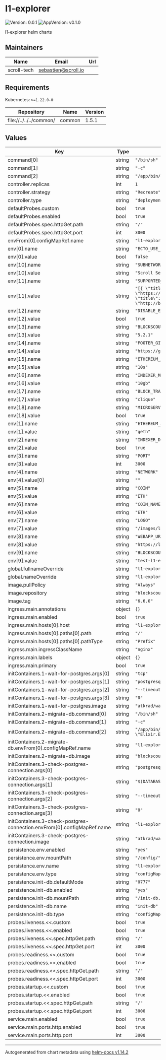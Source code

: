 # l1-explorer

![Version: 0.0.1](https://img.shields.io/badge/Version-0.0.1-informational?style=flat-square) ![AppVersion: v0.1.0](https://img.shields.io/badge/AppVersion-v0.1.0-informational?style=flat-square)

l1-explorer helm charts

## Maintainers

| Name | Email | Url |
| ---- | ------ | --- |
| scroll-tech | <sebastien@scroll.io> |  |

## Requirements

Kubernetes: `>=1.22.0-0`

| Repository | Name | Version |
|------------|------|---------|
| file://../../../common/ | common | 1.5.1 |

## Values

| Key | Type | Default | Description |
|-----|------|---------|-------------|
| command[0] | string | `"/bin/sh"` |  |
| command[1] | string | `"-c"` |  |
| command[2] | string | `"/app/bin/blockscout start"` |  |
| controller.replicas | int | `1` |  |
| controller.strategy | string | `"Recreate"` |  |
| controller.type | string | `"deployment"` |  |
| defaultProbes.custom | bool | `true` |  |
| defaultProbes.enabled | bool | `true` |  |
| defaultProbes.spec.httpGet.path | string | `"/"` |  |
| defaultProbes.spec.httpGet.port | int | `3000` |  |
| envFrom[0].configMapRef.name | string | `"l1-explorer-env"` |  |
| env[0].name | string | `"ECTO_USE_SSL"` |  |
| env[0].value | bool | `false` |  |
| env[10].name | string | `"SUBNETWORK"` |  |
| env[10].value | string | `"Scroll Sepolia Testnet"` |  |
| env[11].name | string | `"SUPPORTED_CHAINS"` |  |
| env[11].value | string | `"[{ \"title\": \"Scroll SDK (L1)\", \"url\": \"https://localhost:3000\", \"test_net?\": true }, { \"title\": \"Scroll SDK (L2) Testnet\", \"url\": \"http://blockscout:3000\", \"test_net?\": true }]"` |  |
| env[12].name | string | `"DISABLE_EXCHANGE_RATES"` |  |
| env[12].value | bool | `true` |  |
| env[13].name | string | `"BLOCKSCOUT_VERSION"` |  |
| env[13].value | string | `"5.2.1"` |  |
| env[14].name | string | `"FOOTER_GITHUB_LINK"` |  |
| env[14].value | string | `"https://github.com/blockscout/blockscout"` |  |
| env[15].name | string | `"ETHEREUM_JSONRPC_DEBUG_TRACE_TRANSACTION_TIMEOUT"` |  |
| env[15].value | string | `"10s"` |  |
| env[16].name | string | `"INDEXER_MEMORY_LIMIT"` |  |
| env[16].value | string | `"10gb"` |  |
| env[17].name | string | `"BLOCK_TRANSFORMER"` |  |
| env[17].value | string | `"clique"` |  |
| env[18].name | string | `"MICROSERVICE_SC_VERIFIER_ENABLED"` |  |
| env[18].value | bool | `true` |  |
| env[1].name | string | `"ETHEREUM_JSONRPC_VARIANT"` |  |
| env[1].value | string | `"geth"` |  |
| env[2].name | string | `"INDEXER_DISABLE_PENDING_TRANSACTIONS_FETCHER"` |  |
| env[2].value | bool | `true` |  |
| env[3].name | string | `"PORT"` |  |
| env[3].value | int | `3000` |  |
| env[4].name | string | `"NETWORK"` |  |
| env[4].value[0] | string | `""` |  |
| env[5].name | string | `"COIN"` |  |
| env[5].value | string | `"ETH"` |  |
| env[6].name | string | `"COIN_NAME"` |  |
| env[6].value | string | `"ETH"` |  |
| env[7].name | string | `"LOGO"` |  |
| env[7].value | string | `"/images/logo.svg"` |  |
| env[8].name | string | `"WEBAPP_URL"` |  |
| env[8].value | string | `"https://l1-explorer.scroll.tech"` |  |
| env[9].name | string | `"BLOCKSCOUT_HOST"` |  |
| env[9].value | string | `"test-l1-explorer.scroll.io"` |  |
| global.fullnameOverride | string | `"l1-explorer"` |  |
| global.nameOverride | string | `"l1-explorer"` |  |
| image.pullPolicy | string | `"Always"` |  |
| image.repository | string | `"blockscout/blockscout"` |  |
| image.tag | string | `"6.6.0"` |  |
| ingress.main.annotations | object | `{}` |  |
| ingress.main.enabled | bool | `true` |  |
| ingress.main.hosts[0].host | string | `"l1-explorer.devnet.scroll.tech"` |  |
| ingress.main.hosts[0].paths[0].path | string | `"/"` |  |
| ingress.main.hosts[0].paths[0].pathType | string | `"Prefix"` |  |
| ingress.main.ingressClassName | string | `"nginx"` |  |
| ingress.main.labels | object | `{}` |  |
| ingress.main.primary | bool | `true` |  |
| initContainers.1-wait-for-postgres.args[0] | string | `"tcp"` |  |
| initContainers.1-wait-for-postgres.args[1] | string | `"postgresql:5432"` |  |
| initContainers.1-wait-for-postgres.args[2] | string | `"--timeout"` |  |
| initContainers.1-wait-for-postgres.args[3] | string | `"0"` |  |
| initContainers.1-wait-for-postgres.image | string | `"atkrad/wait4x:latest"` |  |
| initContainers.2-migrate-db.command[0] | string | `"/bin/sh"` |  |
| initContainers.2-migrate-db.command[1] | string | `"-c"` |  |
| initContainers.2-migrate-db.command[2] | string | `"/app/bin/blockscout eval \"Elixir.Explorer.ReleaseTasks.create_and_migrate()\""` |  |
| initContainers.2-migrate-db.envFrom[0].configMapRef.name | string | `"l1-explorer-env"` |  |
| initContainers.2-migrate-db.image | string | `"blockscout/blockscout:6.6.0"` |  |
| initContainers.3-check-postgres-connection.args[0] | string | `"postgresql"` |  |
| initContainers.3-check-postgres-connection.args[1] | string | `"$(DATABASE_URL)"` |  |
| initContainers.3-check-postgres-connection.args[2] | string | `"--timeout"` |  |
| initContainers.3-check-postgres-connection.args[3] | string | `"0"` |  |
| initContainers.3-check-postgres-connection.envFrom[0].configMapRef.name | string | `"l1-explorer-env"` |  |
| initContainers.3-check-postgres-connection.image | string | `"atkrad/wait4x:latest"` |  |
| persistence.env.enabled | string | `"yes"` |  |
| persistence.env.mountPath | string | `"/config/"` |  |
| persistence.env.name | string | `"l1-explorer-env"` |  |
| persistence.env.type | string | `"configMap"` |  |
| persistence.init-db.defaultMode | string | `"0777"` |  |
| persistence.init-db.enabled | string | `"yes"` |  |
| persistence.init-db.mountPath | string | `"/init-db.sh"` |  |
| persistence.init-db.name | string | `"init-db"` |  |
| persistence.init-db.type | string | `"configMap"` |  |
| probes.liveness.<<.custom | bool | `true` |  |
| probes.liveness.<<.enabled | bool | `true` |  |
| probes.liveness.<<.spec.httpGet.path | string | `"/"` |  |
| probes.liveness.<<.spec.httpGet.port | int | `3000` |  |
| probes.readiness.<<.custom | bool | `true` |  |
| probes.readiness.<<.enabled | bool | `true` |  |
| probes.readiness.<<.spec.httpGet.path | string | `"/"` |  |
| probes.readiness.<<.spec.httpGet.port | int | `3000` |  |
| probes.startup.<<.custom | bool | `true` |  |
| probes.startup.<<.enabled | bool | `true` |  |
| probes.startup.<<.spec.httpGet.path | string | `"/"` |  |
| probes.startup.<<.spec.httpGet.port | int | `3000` |  |
| service.main.enabled | bool | `true` |  |
| service.main.ports.http.enabled | bool | `true` |  |
| service.main.ports.http.port | int | `3000` |  |

----------------------------------------------
Autogenerated from chart metadata using [helm-docs v1.14.2](https://github.com/norwoodj/helm-docs/releases/v1.14.2)
